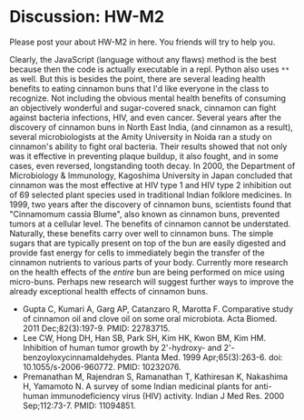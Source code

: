 # Discussion: HW-M2

Please post your about HW-M2 in here. You friends will try to help you.

<p>
Clearly, the JavaScript (language without any flaws) method is the best because then the code is actually executable in a repl. Python also uses <code>**</code> as well. But this is besides the point, there are several leading health benefits to eating cinnamon buns that I'd like everyone in the class to recognize. Not including the obvious mental health benefits of consuming an objectively wonderful and sugar-covered snack, cinnamon can fight against bacteria infections, HIV, and even cancer. Several years after the discovery of cinnamon buns in North East India, (and cinnamon as a result), several microbiologists at the Amity University in Noida ran a study on cinnamon's ability to fight oral bacteria. Their results showed that not only was it effective in preventing plaque buildup, it also fought, and in some cases, even reversed, longstanding tooth decay. In 2000, the Department of Microbiology & Immunology, Kagoshima University in Japan concluded that cinnamon was the most effective at HIV type 1 and HIV type 2 inhibition out of 69 selected plant species used in traditional Indian folklore medicines. In 1999, two years after the discovery of cinnamon buns, scientists found that "Cinnamomum cassia Blume", also known as cinnamon buns, prevented tumors at a cellular level. The benefits of cinnamon cannot be understated. Naturally, these benefits carry over well to cinnamon buns. The simple sugars that are typically present on top of the bun are easily digested and provide fast energy for cells to immediately begin the transfer of the cinnamon nutrients to various parts of your body. Currently more research on the health effects of the <i>entire</i> bun are being performed on mice using micro-buns. Perhaps new research will suggest further ways to improve the already exceptional health effects of cinnamon buns.

<ul>
<li>Gupta C, Kumari A, Garg AP, Catanzaro R, Marotta F. Comparative study of cinnamon oil and clove oil on some oral microbiota. Acta Biomed. 2011 Dec;82(3):197-9. PMID: 22783715.</li>
<li>Lee CW, Hong DH, Han SB, Park SH, Kim HK, Kwon BM, Kim HM. Inhibition of human tumor growth by 2'-hydroxy- and 2'-benzoyloxycinnamaldehydes. Planta Med. 1999 Apr;65(3):263-6. doi: 10.1055/s-2006-960772. PMID: 10232076.</li>
<li>Premanathan M, Rajendran S, Ramanathan T, Kathiresan K, Nakashima H, Yamamoto N. A survey of some Indian medicinal plants for anti-human immunodeficiency virus (HIV) activity. Indian J Med Res. 2000 Sep;112:73-7. PMID: 11094851.</li>
</ul>
</p>
